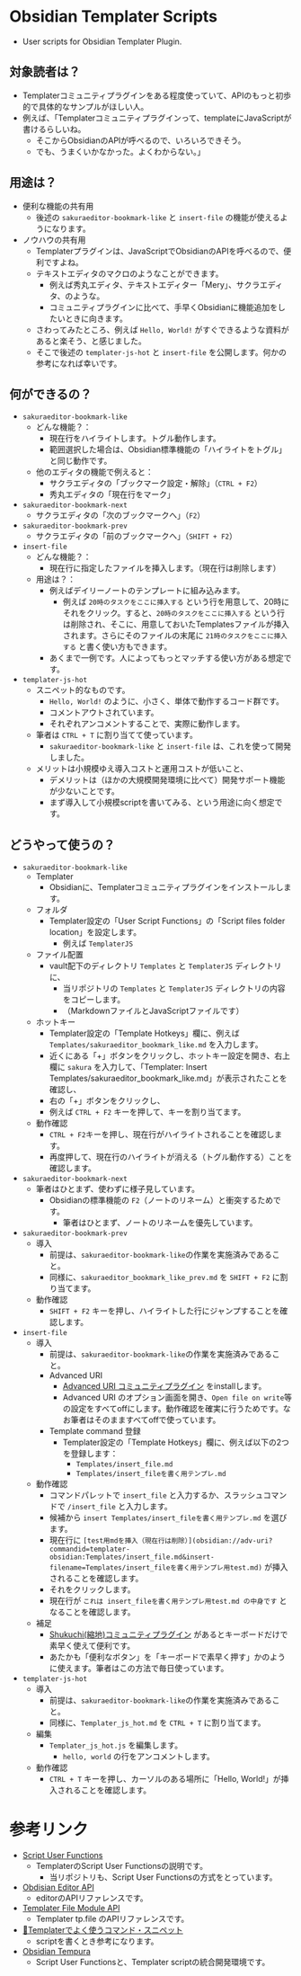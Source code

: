 # Obsidian Templater Scripts
- User scripts for Obsidian Templater Plugin.
## 対象読者は？
- Templaterコミュニティプラグインをある程度使っていて、APIのもっと初歩的で具体的なサンプルがほしい人。
- 例えば、「Templaterコミュニティプラグインって、templateにJavaScriptが書けるらしいね。
  - そこからObsidianのAPIが呼べるので、いろいろできそう。
  - でも、うまくいかなかった。よくわからない。」
## 用途は？
- 便利な機能の共有用
    - 後述の `sakuraeditor-bookmark-like` と `insert-file` の機能が使えるようになります。
- ノウハウの共有用
    - Templaterプラグインは、JavaScriptでObsidianのAPIを呼べるので、便利ですよね。
    - テキストエディタのマクロのようなことができます。
        - 例えば秀丸エディタ、テキストエディター「Mery」、サクラエディタ、のような。
        - コミュニティプラグインに比べて、手早くObsidianに機能追加をしたいときに向きます。
    - さわってみたところ、例えば `Hello, World!` がすぐできるような資料があると楽そう、と感じました。
    - そこで後述の `templater-js-hot` と `insert-file` を公開します。何かの参考になれば幸いです。
## 何ができるの？
- `sakuraeditor-bookmark-like`
    - どんな機能？：
        - 現在行をハイライトします。トグル動作します。
        - 範囲選択した場合は、Obsidian標準機能の「ハイライトをトグル」と同じ動作です。
    - 他のエディタの機能で例えると：
        - サクラエディタの「ブックマーク設定・解除」（`CTRL + F2`）
        - 秀丸エディタの「現在行をマーク」
- `sakuraeditor-bookmark-next`
    - サクラエディタの「次のブックマークへ」（`F2`）
- `sakuraeditor-bookmark-prev`
    - サクラエディタの「前のブックマークへ」（`SHIFT + F2`）
- `insert-file`
    - どんな機能？：
        - 現在行に指定したファイルを挿入します。（現在行は削除します）
    - 用途は？：
        - 例えばデイリーノートのテンプレートに組み込みます。
            - 例えば `20時のタスクをここに挿入する` という行を用意して、20時にそれをクリック。すると、`20時のタスクをここに挿入する` という行は削除され、そこに、用意しておいたTemplatesファイルが挿入されます。さらにそのファイルの末尾に `21時のタスクをここに挿入する` と書く使い方もできます。
        - あくまで一例です。人によってもっとマッチする使い方がある想定です。
- `templater-js-hot`
    - スニペット的なものです。
        - `Hello, World!` のように、小さく、単体で動作するコード群です。
        - コメントアウトされています。
        - それぞれアンコメントすることで、実際に動作します。
    - 筆者は `CTRL + T` に割り当てて使っています。
        - `sakuraeditor-bookmark-like` と `insert-file` は、これを使って開発しました。
    - メリットは小規模ゆえ導入コストと運用コストが低いこと、
        - デメリットは（ほかの大規模開発環境に比べて）開発サポート機能が少ないことです。
        - まず導入して小規模scriptを書いてみる、という用途に向く想定です。
## どうやって使うの？
- `sakuraeditor-bookmark-like`
    - Templater
        - Obsidianに、Templaterコミュニティプラグインをインストールします。
    - フォルダ
        - Templater設定の「User Script Functions」の「Script files folder location」を設定します。
            - 例えば `TemplaterJS`
    - ファイル配置
        - vault配下のディレクトリ `Templates` と `TemplaterJS` ディレクトリに、
            - 当リポジトリの `Templates` と `TemplaterJS` ディレクトリの内容をコピーします。
            - （MarkdownファイルとJavaScriptファイルです）
    - ホットキー
        - Templater設定の「Template Hotkeys」欄に、例えば `Templates/sakuraeditor_bookmark_like.md` を入力します。
        - 近くにある「+」ボタンをクリックし、ホットキー設定を開き、右上欄に `sakura` を入力して、「Templater: Insert Templates/sakuraeditor_bookmark_like.md」が表示されたことを確認し、
        - 右の「+」ボタンをクリックし、
        - 例えば `CTRL + F2` キーを押して、キーを割り当てます。
    - 動作確認
        - `CTRL + F2`キーを押し、現在行がハイライトされることを確認します。
        - 再度押して、現在行のハイライトが消える（トグル動作する）ことを確認します。
- `sakuraeditor-bookmark-next`
    - 筆者はひとまず、使わずに様子見しています。
        - Obsidianの標準機能の `F2`（ノートのリネーム）と衝突するためです。
            - 筆者はひとまず、ノートのリネームを優先しています。
- `sakuraeditor-bookmark-prev`
    - 導入
        - 前提は、`sakuraeditor-bookmark-like`の作業を実施済みであること。
        - 同様に、`sakuraeditor_bookmark_like_prev.md` を `SHIFT + F2` に割り当てます。
    - 動作確認
        - `SHIFT + F2` キーを押し、ハイライトした行にジャンプすることを確認します。
- `insert-file`
    - 導入
        - 前提は、`sakuraeditor-bookmark-like`の作業を実施済みであること。
        - Advanced URI
            - [Advanced URI コミュニティプラグイン](https://github.com/Vinzent03/obsidian-advanced-uri) をinstallします。
            - Advanced URI のオプション画面を開き、`Open file on write`等の設定をすべてoffにします。動作確認を確実に行うためです。なお筆者はそのまますべてoffで使っています。
        - Template command 登録
            - Templater設定の「Template Hotkeys」欄に、例えば以下の2つを登録します：
                - `Templates/insert_file.md`
                - `Templates/insert_fileを書く用テンプレ.md`
    - 動作確認
        - コマンドパレットで `insert_file` と入力するか、スラッシュコマンドで `/insert_file` と入力します。
        - 候補から `insert Templates/insert_fileを書く用テンプレ.md` を選びます。
        - 現在行に `[test用mdを挿入（現在行は削除）](obsidian://adv-uri?commandid=templater-obsidian:Templates/insert_file.md&insert-filename=Templates/insert_fileを書く用テンプレ用test.md)` が挿入されることを確認します。
        - それをクリックします。
        - 現在行が `これは insert_fileを書く用テンプレ用test.md の中身です` となることを確認します。
    - 補足
        - [Shukuchi(縮地)コミュニティプラグイン](https://github.com/tadashi-aikawa/shukuchi) があるとキーボードだけで素早く使えて便利です。
        - あたかも「便利なボタン」を「キーボードで素早く押す」かのように使えます。筆者はこの方法で毎日使っています。
- `templater-js-hot`
    - 導入
        - 前提は、`sakuraeditor-bookmark-like`の作業を実施済みであること。
        - 同様に、`Templater_js_hot.md` を `CTRL + T` に割り当てます。
    - 編集
        - `Templater_js_hot.js` を編集します。
            - `hello, world` の行をアンコメントします。
    - 動作確認
        - `CTRL + T` キーを押し、カーソルのある場所に「Hello, World!」が挿入されることを確認します。

# 参考リンク
- [Script User Functions](https://minerva.mamansoft.net/Notes/Script+User+Functions)
    - TemplaterのScript User Functionsの説明です。
        - 当リポジトリも、Script User Functionsの方式をとっています。
- [Obdisian Editor API](https://docs.obsidian.md/Reference/TypeScript+API/Editor)
    - editorのAPIリファレンスです。
- [Templater File Module API](https://silentvoid13.github.io/Templater/internal-functions/internal-modules/file-module.html)
    - Templater tp.file のAPIリファレンスです。
- [📕Templaterでよく使うコマンド・スニペット](https://minerva.mamansoft.net/Notes/%F0%9F%93%95Templater%E3%81%A7%E3%82%88%E3%81%8F%E4%BD%BF%E3%81%86%E3%82%B3%E3%83%9E%E3%83%B3%E3%83%89%E3%83%BB%E3%82%B9%E3%83%8B%E3%83%9A%E3%83%83%E3%83%88)
    - scriptを書くとき参考になります。
- [Obsidian Tempura](https://tadashi-aikawa.github.io/obsidian-tempura/)
    - Script User Functionsと、Templater scriptの統合開発環境です。
